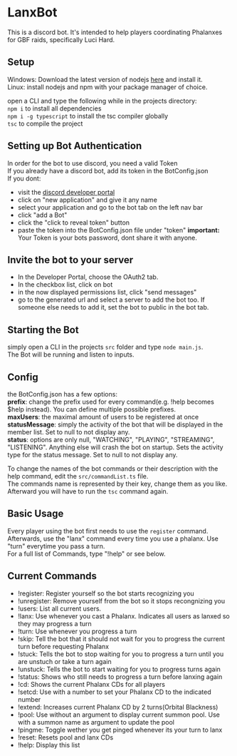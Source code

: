 # LanxBot

This is a discord bot. It's intended to help players coordinating Phalanxes for GBF raids, specifically Luci Hard.  

## Setup
Windows: Download the latest version of nodejs [here](https://nodejs.org/en/) and install it.  
Linux: install nodejs and npm with your package manager of choice.  

open a CLI and type the following while in the projects directory:  
`npm i` to install all dependencies  
`npm i -g typescript` to install the tsc compiler globally  
`tsc` to compile the project  

## Setting up Bot Authentication
In order for the bot to use discord, you need a valid Token  
If you already have a discord bot, add its token in the BotConfig.json  
If you dont:   
* visit the [discord developer portal](https://discordapp.com/developers/applications)
* click on "new application" and give it any name
* select your application and go to the bot tab on the left nav bar
* click "add a Bot"
* click the "click to reveal token" button
* paste the token into the BotConfig.json file under "token" 
**important:** Your Token is your bots password, dont share it with anyone.

## Invite the bot to your server
* In the Developer Portal, choose the OAuth2 tab.
* In the checkbox list, click on bot
* in the now displayed permissions list, click "send messages"
* go to the generated url and select a server to add the bot too. If someone else needs to add it, set the bot to public in the bot tab.

## Starting the Bot
simply open a CLI in the projects `src` folder and type `node main.js`.  
The Bot will be running and listen to inputs.  

## Config
the BotConfig.json has a few options:  
**prefix**: change the prefix used for every command(e.g. !help becomes $help instead). You can define multiple possible prefixes.  
**maxUsers**: the maximal amount of users to be registered at once  
**statusMessage**: simply the activity of the bot that will be displayed in the member list. Set to null to not display any.  
**status**: options are only null, "WATCHING", "PLAYING", "STREAMING", "LISTENING". Anything else will crash the bot on startup. Sets the activity type for the status message. Set to null to not display any.
  
To change the names of the bot commands or their description with the help command, edit the `src/commandList.ts` file.  
The commands name is represented by their key, change them as you like.  
Afterward you will have to run the `tsc` command again.  

## Basic Usage
Every player using the bot first needs to use the `register` command.  
Afterwards, use the "lanx" command every time you use a phalanx. Use "turn" everytime you pass a turn.  
For a full list of Commands, type "!help" or see below.  

## Current Commands
* !register: Register yourself so the bot starts recognizing you
* !unregister: Remove yourself from the bot so it stops recongnizing you
* !users: List all current users.
* !lanx: Use whenever you cast a Phalanx. Indicates all users as lanxed so they may progress a turn
* !turn: Use whenever you progress a turn
* !skip: Tell the bot that it should not wait for you to progress the current turn before requesting Phalanx
* !stuck: Tells the bot to stop waiting for you to progress a turn until you are unstuch or take a turn again
* !unstuck: Tells the bot to start waiting for you to progress turns again
* !status: Shows who still needs to progress a turn before lanxing again
* !cd: Shows the current Phalanx CDs for all players
* !setcd: Use with a number to set your Phalanx CD to the indicated number
* !extend: Increases current Phalanx CD by 2 turns(Orbital Blackness)
* !pool: Use without an argument to display current summon pool. Use with a summon name as argument to update the pool
* !pingme: Toggle wether you get pinged whenever its your turn to lanx
* !reset: Resets pool and lanx CDs
* !help: Display this list
